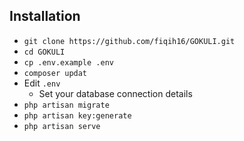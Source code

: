 ## Installation

- `git clone https://github.com/fiqih16/GOKULI.git`
- `cd GOKULI`
- `cp .env.example .env`
- `composer updat`
- Edit `.env` 
    - Set your database connection details
- `php artisan migrate`
- `php artisan key:generate`
- `php artisan serve`
